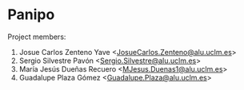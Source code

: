 # Panipo

Project members:
1. Josue Carlos Zenteno Yave <<JosueCarlos.Zenteno@alu.uclm.es>>
2. Sergio Silvestre Pavón  <<Sergio.Silvestre@alu.uclm.es>>
3. María Jesús Dueñas Recuero  <<MJesus.Duenas1@alu.uclm.es>>
4. Guadalupe Plaza Gómez <<Guadalupe.Plaza@alu.uclm.es>>

